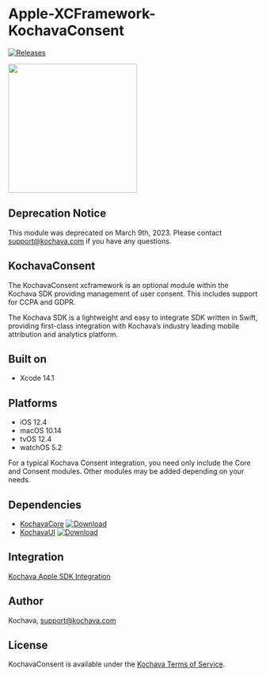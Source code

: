 # Apple-XCFramework-KochavaConsent

[![Releases](https://img.shields.io/github/v/release/kochava/Apple-XCFramework-KochavaConsent?include_prereleases&sort=semver)](https://github.com/Kochava/Apple-XCFramework-KochavaConsent/releases)

<img src="https://storage.googleapis.com/kochava-web/2016/07/Kochava-horizontal-black-800x154.png" width="260" />

## Deprecation Notice

This module was deprecated on March 9th, 2023.  Please contact support@kochava.com if you have any questions.

## KochavaConsent

The KochavaConsent xcframework is an optional module within the Kochava SDK providing management of user consent.  This includes support for CCPA and GDPR.

The Kochava SDK is a lightweight and easy to integrate SDK written in Swift, providing first-class integration with Kochava’s industry leading mobile attribution and analytics platform.

## Built on

* Xcode 14.1

## Platforms

* iOS 12.4
* macOS 10.14
* tvOS 12.4
* watchOS 5.2

For a typical Kochava Consent integration, you need only include the Core and Consent modules. Other modules may be added depending on your needs.

## Dependencies

* [KochavaCore](https://github.com/Kochava/Apple-XCFramework-KochavaCore) [![Download](https://img.shields.io/github/v/release/kochava/Apple-XCFramework-KochavaCore?include_prereleases&sort=semver)](https://github.com/Kochava/Apple-XCFramework-KochavaCore/releases)
* [KochavaUI](https://github.com/Kochava/Apple-XCFramework-KochavaUI) [![Download](https://img.shields.io/github/v/release/kochava/Apple-XCFramework-KochavaUI?include_prereleases&sort=semver)](https://github.com/Kochava/Apple-XCFramework-KochavaUI/releases)

## Integration

[Kochava Apple SDK Integration](https://support.kochava.com/sdk-integration/ios-sdk-integration/)

## Author

Kochava, support@kochava.com

## License

KochavaConsent is available under the [Kochava Terms of Service](https://www.kochava.com/terms-of-service/).
